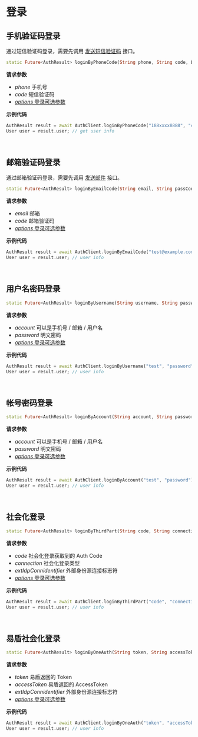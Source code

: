 # 登录

<LastUpdated/>

## 手机验证码登录

通过短信验证码登录，需要先调用 [发送短信验证码](./message.md##-发送短信) 接口。

```dart
static Future<AuthResult> loginByPhoneCode(String phone, String code, LoginOptions? options]) async
```

**请求参数**

* *phone* 手机号
* *code* 短信验证码
* [*options* 登录可选参数](./options.md#LoginOptions)

**示例代码**

```dart
AuthResult result = await AuthClient.loginByPhoneCode("188xxxx8888", "code");
User user = result.user; // get user info
```


<br>

## 邮箱验证码登录

通过邮箱验证码登录，需要先调用 [发送邮件](./message.md##-发送邮件) 接口。

```dart
static Future<AuthResult> loginByEmailCode(String email, String passCode, [LoginOptions? options]) async
```

**请求参数**

* *email* 邮箱
* *code* 邮箱验证码
* [*options* 登录可选参数](./options.md#LoginOptions)
  
**示例代码**

```dart
AuthResult result = await AuthClient.loginByEmailCode("test@example.com", "passCode");
User user = result.user; // user info
```

<br>

## 用户名密码登录

```dart
static Future<AuthResult> loginByUsername(String username, String password, [LoginOptions? options]) async
```

**请求参数**

* *account* 可以是手机号 / 邮箱 / 用户名
* *password* 明文密码
* [*options* 登录可选参数](./options.md#LoginOptions)

**示例代码**

```dart
AuthResult result = await AuthClient.loginByUsername("test", "password");
User user = result.user; // user info
```

<br>

## 帐号密码登录

```dart
static Future<AuthResult> loginByAccount(String account, String password, [LoginOptions? options]) async
```

**请求参数**

* *account* 可以是手机号 / 邮箱 / 用户名
* *password* 明文密码
* [*options* 登录可选参数](./options.md#LoginOptions)

**示例代码**

```dart
AuthResult result = await AuthClient.loginByAccount("test", "password");
User user = result.user; // user info
```


<br>


## 社会化登录

```dart
static Future<AuthResult> loginByThirdPart(String code, String connection, String extIdpConnidentifier, [LoginOptions? options]) async
```

**请求参数**

* *code* 社会化登录获取到的 Auth Code
* *connection* 社会化登录类型 
* *extIdpConnidentifier* 外部身份源连接标志符
* [*options* 登录可选参数](./options.md#LoginOptions)

**示例代码**

```dart
AuthResult result = await AuthClient.loginByThirdPart("code", "connection", "extIdpConnidentifier");
User user = result.user; // user info
```

<br>

## 易盾社会化登录

```dart
static Future<AuthResult> loginByOneAuth(String token, String accessToken, String extIdpConnidentifier, [LoginOptions? options]) async
```

**请求参数**

* *token* 易盾返回的 Token
* *accessToken* 易盾返回的 AccessToken
* *extIdpConnidentifier* 外部身份源连接标志符
* [*options* 登录可选参数](./options.md#LoginOptions)

**示例代码**

```dart
AuthResult result = await AuthClient.loginByOneAuth("token", "accessToken", "extIdpConnidentifier");
User user = result.user; // user info
```

<br>

